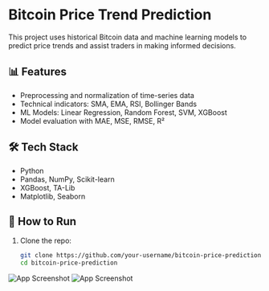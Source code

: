 # Bitcoin Price Trend Prediction

This project uses historical Bitcoin data and machine learning models to predict price trends and assist traders in making informed decisions.

## 📊 Features
- Preprocessing and normalization of time-series data
- Technical indicators: SMA, EMA, RSI, Bollinger Bands
- ML Models: Linear Regression, Random Forest, SVM, XGBoost
- Model evaluation with MAE, MSE, RMSE, R²

## 🛠️ Tech Stack
- Python
- Pandas, NumPy, Scikit-learn
- XGBoost, TA-Lib
- Matplotlib, Seaborn

## 🚀 How to Run

1. Clone the repo:
   ```bash
   git clone https://github.com/your-username/bitcoin-price-prediction.git
   cd bitcoin-price-prediction
![App Screenshot](main/Figure_1.png)
![App Screenshot](main/Figure_2.png)
